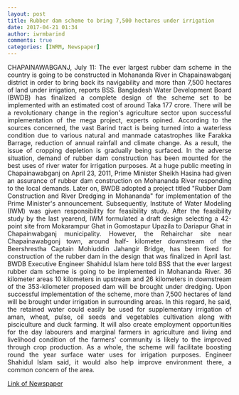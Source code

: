 ```yaml
---
layout: post
title: Rubber dam scheme to bring 7,500 hectares under irrigation
date: 2017-04-21 01:34
author: iwrmbarind
comments: true
categories: [IWRM, Newspaper]
---
```

<p style="text-align:justify;">CHAPAINAWABGANJ, July 11: The ever largest rubber dam scheme in the country is going to be constructed in Mohananda River in Chapainawabganj district in order to bring back its navigability and more than 7,500 hectares of land under irrigation, reports BSS. Bangladesh Water Development Board (BWDB) has finalized a complete design of the scheme set to be implemented with an estimated cost of around Taka 177 crore. There will be a revolutionary change in the region's agriculture sector upon successful implementation of the mega project, experts opined. According to the sources concerned, the vast Barind tract is being turned into a waterless condition due to various natural and manmade catastrophes like Farakka Barrage, reduction of annual rainfall and climate change. As a result, the issue of cropping depletion is gradually being surfaced. In the adverse situation, demand of rubber dam construction has been mounted for the best uses of river water for irrigation purposes. At a huge public meeting in Chapainawabganj on April 23, 2011, Prime Minister Sheikh Hasina had given an assurance of rubber dam construction on Mohananda River responding to the local demands. Later on, BWDB adopted a project titled "Rubber Dam Construction and River Dredging in Mohananda" for implementation of the Prime Minister's announcement. Subsequently, Institute of Water Modeling (IWM) was given responsibility for feasibility study. After the feasibility study by the last yearend, IWM formulated a draft design selecting a 42-point site from Mokarampur Ghat in Gomostapur Upazila to Dariapur Ghat in Chapainwabganj municipality. However, the Rehairchar site near Chapainawabgonj town, around half- kilometer downstream of the Beershrestha Captain Mohiuddin Jahangir Bridge, has been fixed for construction of the rubber dam in the design that was finalized in April last. BWDB Executive Engineer Shahidul Islam here told BSS that the ever largest rubber dam scheme is going to be implemented in Mohananda River. 36 kilometer areas 10 kilometers in upstream and 26 kilometers in downstream of the 353-kilometer proposed dam will be brought under dredging. Upon successful implementation of the scheme, more than 7,500 hectares of land will be brought under irrigation in surrounding areas. In this regard, he said, the retained water could easily be used for supplementary irrigation of aman, wheat, pulse, oil seeds and vegetables cultivation along with pisciculture and duck farming. It will also create employment opportunities for the day labourers and marginal farmers in agriculture and living and livelihood condition of the farmers' community is likely to the improved through crop production. As a whole, the scheme will facilitate boosting round the year surface water uses for irrigation purposes. Engineer Shahidul Islam said, it would also help improve environment there, a common concern of the area.</p>
<p style="text-align:justify;"><a href="http://www.newstoday.com.bd/index.php?option=details&amp;news_id=2446862&amp;date=2016-07-12" target="_blank">Link of Newspaper </a></p>
